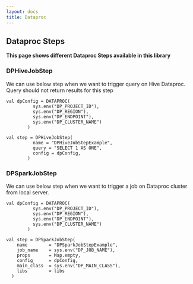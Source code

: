 ```yaml
---
layout: docs
title: Dataproc
---
```


## Dataproc Steps

**This page shows different Dataproc Steps available in this library**

### DPHiveJobStep
We can use below step when we want to trigger query on Hive Dataproc. Query should not return results for this step 

    val dpConfig = DATAPROC(
              sys.env("DP_PROJECT_ID"),
              sys.env("DP_REGION"),
              sys.env("DP_ENDPOINT"),
              sys.env("DP_CLUSTER_NAME")
            )
            
    val step = DPHiveJobStep(
              name = "DPHiveJobStepExample",
              query = "SELECT 1 AS ONE",
              config = dpConfig,
            )

### DPSparkJobStep
We can use below step when we want to trigger a job on Dataproc cluster from local server.

    val dpConfig = DATAPROC(
              sys.env("DP_PROJECT_ID"),
              sys.env("DP_REGION"),
              sys.env("DP_ENDPOINT"),
              sys.env("DP_CLUSTER_NAME")
            )
            
    val step = DPSparkJobStep(
        name        = "DPSparkJobStepExample",
        job_name    = sys.env("DP_JOB_NAME"),
        props       = Map.empty,
        config      = dpConfig,
        main_class  = sys.env("DP_MAIN_CLASS"),
        libs        = libs
      ) 